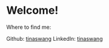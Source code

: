

# Welcome!


Where to find me: 

Github: [tinaswang](http://github.com/tinaswang/) 
LinkedIn: [tinaswang](https://www.linkedin.com/in/tinaswang/) 
